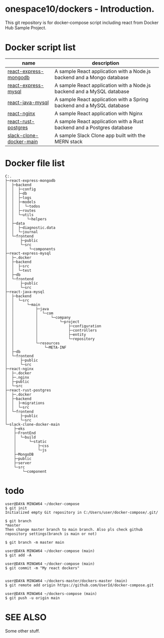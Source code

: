 # onespace10/dockers - Introduction.

This git repository is for docker-compose script including react from Docker Hub Sample Project.

# Docker script list

| name                                                                                                 | description                                                            |
| ---------------------------------------------------------------------------------------------------- | ---------------------------------------------------------------------- |
| [react-express-mongodb](https://github.com/onespace10/docker-compose/tree/main/react-express-mongodb)              | A sample React application with a Node.js backend and a Mongo database |
| [react-express-mysql](https://github.com/onespace10/docker-compose/tree/main/react-express-mysql)               | A sample React application with a Node.js backend and a MySQL database |
| [react-java-mysql](https://github.com/onespace10/docker-compose/tree/main/react-java-mysql)            | A sample React application with a Spring backend and a MySQL database  |
| [react-nginx](https://github.com/onespace10/docker-compose/tree/main/react-nginx)                  | A sample React application with Nginx                                  |
| [react-rust-postgres](https://github.com/onespace10/docker-compose/tree/main/react-rust-postgres)                | A sample React application with a Rust backend and a Postgres database |
| [slack-clone-docker-main](https://github.com/onespace10/docker-compose/tree/main/slack-clone-docker-main) | A sample Slack Clone app built with the MERN stack                     |

# Docker file list

```
C:.
├─react-express-mongodb
│  ├─backend
│  │  ├─config
│  │  ├─db
│  │  ├─logs
│  │  ├─models
│  │  │  └─todos
│  │  ├─routes
│  │  └─utils
│  │      └─helpers
│  ├─data
│  │  ├─diagnostic.data
│  │  └─journal
│  └─frontend
│      ├─public
│      └─src
│          └─components
├─react-express-mysql
│  ├─.docker
│  ├─backend
│  │  ├─src
│  │  └─test
│  ├─db
│  └─frontend
│      ├─public
│      └─src
├─react-java-mysql
│  ├─backend
│  │  └─src
│  │      └─main
│  │          ├─java
│  │          │  └─com
│  │          │      └─company
│  │          │          └─project
│  │          │              ├─configuration
│  │          │              ├─controllers
│  │          │              ├─entity
│  │          │              └─repository
│  │          └─resources
│  │              └─META-INF
│  ├─db
│  └─frontend
│      ├─public
│      └─src
├─react-nginx
│  ├─.docker
│  ├─.nginx
│  ├─public
│  └─src
├─react-rust-postgres
│  ├─.docker
│  ├─backend
│  │  ├─migrations
│  │  └─src
│  └─frontend
│      ├─public
│      └─src
└─slack-clone-docker-main
    ├─eks
    ├─FrontEnd
    │  └─build
    │      └─static
    │          ├─css
    │          └─js
    ├─MongoDB
    ├─public
    ├─server
    └─src
        └─component
```

# todo

```
user@DAYA MINGW64 ~/docker-compose
$ git init
Initialized empty Git repository in C:/Users/user/docker-compose/.git/

$ git branch
*master
Then change master branch to main branch. Also pls check github repository settings(branch is main or not)

$ git branch -m master main

user@DAYA MINGW64 ~/docker-compose (main)
$ git add -A

user@DAYA MINGW64 ~/docker-compose (main)
$ git commit -m "My react dockers"


user@DAYA MINGW64 ~/dockers-master/dockers-master (main)
$ git remote add origin https://github.com/UserId/docker-compose.git

user@DAYA MINGW64 ~/dockers-compose (main)
$ git push -u origin main
```

# SEE ALSO

Some other stuff.
